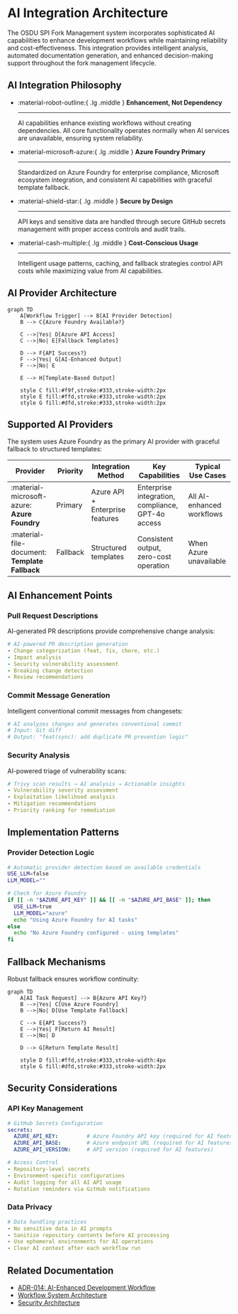 # AI Integration Architecture

The OSDU SPI Fork Management system incorporates sophisticated AI capabilities to enhance development workflows while maintaining reliability and cost-effectiveness. This integration provides intelligent analysis, automated documentation generation, and enhanced decision-making support throughout the fork management lifecycle.

## AI Integration Philosophy

<div class="grid cards" markdown>

-   :material-robot-outline:{ .lg .middle } **Enhancement, Not Dependency**

    ---

    AI capabilities enhance existing workflows without creating dependencies. All core functionality operates normally when AI services are unavailable, ensuring system reliability.

</div>

<div class="grid cards" markdown>

-   :material-microsoft-azure:{ .lg .middle } **Azure Foundry Primary**

    ---

    Standardized on Azure Foundry for enterprise compliance, Microsoft ecosystem integration, and consistent AI capabilities with graceful template fallback.

</div>

<div class="grid cards" markdown>

-   :material-shield-star:{ .lg .middle } **Secure by Design**

    ---

    API keys and sensitive data are handled through secure GitHub secrets management with proper access controls and audit trails.

</div>

<div class="grid cards" markdown>

-   :material-cash-multiple:{ .lg .middle } **Cost-Conscious Usage**

    ---

    Intelligent usage patterns, caching, and fallback strategies control API costs while maximizing value from AI capabilities.

</div>

## AI Provider Architecture

```mermaid
graph TD
    A[Workflow Trigger] --> B[AI Provider Detection]
    B --> C{Azure Foundry Available?}

    C -->|Yes| D[Azure API Access]
    C -->|No| E[Fallback Templates]

    D --> F{API Success?}
    F -->|Yes| G[AI-Enhanced Output]
    F -->|No| E

    E --> H[Template-Based Output]

    style C fill:#f9f,stroke:#333,stroke-width:2px
    style E fill:#ffd,stroke:#333,stroke-width:2px
    style G fill:#dfd,stroke:#333,stroke-width:2px
```

## Supported AI Providers

The system uses Azure Foundry as the primary AI provider with graceful fallback to structured templates:

| Provider | Priority | Integration Method | Key Capabilities | Typical Use Cases |
|----------|----------|-------------|---------------|---------------|
| :material-microsoft-azure: **Azure Foundry** | Primary | Azure API + Enterprise features | Enterprise integration, compliance, GPT-4o access | All AI-enhanced workflows |
| :material-file-document: **Template Fallback** | Fallback | Structured templates | Consistent output, zero-cost operation | When Azure unavailable |

## AI Enhancement Points

### Pull Request Descriptions

AI-generated PR descriptions provide comprehensive change analysis:

```yaml
# AI-powered PR description generation
- Change categorization (feat, fix, chore, etc.)
- Impact analysis
- Security vulnerability assessment
- Breaking change detection
- Review recommendations
```

### Commit Message Generation

Intelligent conventional commit messages from changesets:

```bash
# AI analyzes changes and generates conventional commit
# Input: Git diff
# Output: "feat(sync): add duplicate PR prevention logic"
```

### Security Analysis

AI-powered triage of vulnerability scans:

```yaml
# Trivy scan results → AI analysis → Actionable insights
- Vulnerability severity assessment
- Exploitation likelihood analysis
- Mitigation recommendations
- Priority ranking for remediation
```

## Implementation Patterns

### Provider Detection Logic

```bash
# Automatic provider detection based on available credentials
USE_LLM=false
LLM_MODEL=""

# Check for Azure Foundry
if [[ -n "$AZURE_API_KEY" ]] && [[ -n "$AZURE_API_BASE" ]]; then
  USE_LLM=true
  LLM_MODEL="azure"
  echo "Using Azure Foundry for AI tasks"
else
  echo "No Azure Foundry configured - using templates"
fi
```


## Fallback Mechanisms

Robust fallback ensures workflow continuity:

```mermaid
graph TD
    A[AI Task Request] --> B{Azure API Key?}
    B -->|Yes| C[Use Azure Foundry]
    B -->|No| D[Use Template Fallback]

    C --> E{API Success?}
    E -->|Yes| F[Return AI Result]
    E -->|No| D

    D --> G[Return Template Result]

    style D fill:#ffd,stroke:#333,stroke-width:4px
    style G fill:#dfd,stroke:#333,stroke-width:2px
```

## Security Considerations

### API Key Management

```yaml
# GitHub Secrets Configuration
secrets:
  AZURE_API_KEY:         # Azure Foundry API key (required for AI features)
  AZURE_API_BASE:        # Azure endpoint URL (required for AI features)
  AZURE_API_VERSION:     # API version (required for AI features)

# Access Control
- Repository-level secrets
- Environment-specific configurations
- Audit logging for all AI API usage
- Rotation reminders via GitHub notifications
```

### Data Privacy

```yaml
# Data handling practices
- No sensitive data in AI prompts
- Sanitize repository contents before AI processing
- Use ephemeral environments for AI operations
- Clear AI context after each workflow run
```


## Related Documentation

- [ADR-014: AI-Enhanced Development Workflow](../decisions/adr_014_ai_integration.md)
- [Workflow System Architecture](./workflow_system.md)
- [Security Architecture](./security.md)